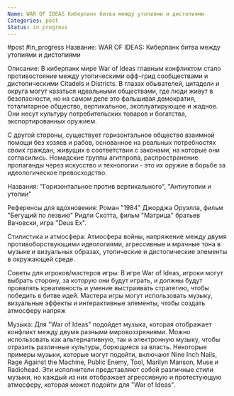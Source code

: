 ```yaml
---
Name: WAR OF IDEAS Киберпанк битва между утопиями и дистопиями
Categories: post
Status: in_progress
---
```

#post #in_progress 
Название: WAR OF IDEAS: Киберпанк битва между утопиями и дистопиями

Описание: В киберпанк мире War of Ideas главным конфликтом стало противостояние между утопическими офф-грид сообществами и дистопическими Citadels и Districts. В глазах обывателей, цитадели и округа могут казаться идеальными обществами, где люди живут в безопасности, но на самом деле это фальшивая демократия, тоталитарное общество, вертикальное, эксплуатирующее и жадное. Они несут культуру потребительских товаров и богатства, экспортированных оружием.

С другой стороны, существует горизонтальное общество взаимной помощи без хозяев и рабов, основанное на реальных потребностях своих граждан, живущих в соответствии с законами, на которые они согласились. Номадские группы агитпропа, распространение пропаганды через искусство и технологии - это их оружие в борьбе за идеологическое превосходство.

Названия: "Горизонтальное против вертикального", "Антиутопии и утопии"

Референсы для вдохновения: Роман "1984" Джорджа Оруэлла, фильм "Бегущий по лезвию" Ридли Скотта, фильм "Матрица" братьев Вачовски, игра "Deus Ex".

Стилистика и атмосфера: Атмосфера войны, напряжение между двумя противоборствующими идеологиями, агрессивные и мрачные тона в музыке и визуальных образах, утопические и дистопические элементы в окружающей среде.

Советы для игроков/мастеров игры: В игре War of Ideas, игроки могут выбрать сторону, за которую они будут играть, и должны будут проявлять креативность и умение выстраивать стратегию, чтобы победить в битве идей. Мастера игры могут использовать музыку, визуальные эффекты и интерактивные элементы, чтобы создать атмосферу напряж

Музыка: Для "War of Ideas" подойдет музыка, которая отображает конфликт между двумя разными мировоззрениями. Можно использовать как альтернативную, так и электронную музыку, чтобы отразить различные культуры, борющиеся за власть. Некоторые примеры музыки, которые могут подойти, включают Nine Inch Nails, Rage Against the Machine, Public Enemy, Tool, Marilyn Manson, Muse и Radiohead. Эти исполнители представляют собой различные стили музыки, но каждый из них отображает агрессивную и протестующую атмосферу, которая может подойти для "War of Ideas".